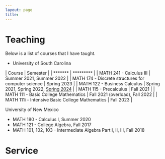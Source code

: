 ```yaml
---
layout: page
title: 
---
```


# Teaching
Below is a list of courses that I have taught. 

* University of South Carolina
  
| Course | Semester |
| ******* | ********* |
| MATH 241 - Calculus III | Summer 2021, Summer 2022 |
| MATH 174 - Discrete structures for computer science | Spring 2023 |
| MATH 122 - Business Calculus | Spring 2021, Spring 2022, [Spring 2024](/teaching/USCMATH122S24/USCMATH122S24.html) |
| MATH 115 - Precalculus | Fall 2021 |
| MATH 111 - Basic College Mathematics | Fall 2021 (overload), Fall 2022 |
| MATH 111i - Intensive Basic College Mathematics | Fall 2023 |

University of New Mexico
  - MATH 180 - Calculus I, Summer 2020
  - MATH 121 - College Algebra, Fall 2017
  - MATH 101, 102, 103 - Intermediate Algebra Part I, II, III, Fall 2018

# Service

